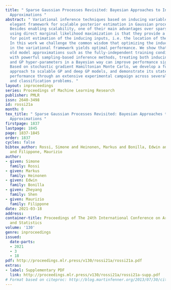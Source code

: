 ```yaml
---
title: " Sparse Gaussian Processes Revisited: Bayesian Approaches to Inducing-Variable
  Approximations "
abstract: " Variational inference techniques based on inducing variables provide an
  elegant framework for scalable posterior estimation in Gaussian process (GP) models.
  Besides enabling scalability, one of their main advantages over sparse approximations
  using direct marginal likelihood maximization is that they provide a robust alternative
  for point estimation of the inducing inputs, i.e. the location of the inducing variables.
  In this work we challenge the common wisdom that optimizing the inducing inputs
  in the variational framework yields optimal performance. We show that, by revisiting
  old model approximations such as the fully-independent training conditionals endowed
  with powerful sampling-based inference methods, treating both inducing locations
  and GP hyper-parameters in a Bayesian way can improve performance significantly.
  Based on stochastic gradient Hamiltonian Monte Carlo, we develop a fully Bayesian
  approach to scalable GP and deep GP models, and demonstrate its state-of-the-art
  performance through an extensive experimental campaign across several regression
  and classification problems. "
layout: inproceedings
series: Proceedings of Machine Learning Research
publisher: PMLR
issn: 2640-3498
id: rossi21a
month: 0
tex_title: " Sparse Gaussian Processes Revisited: Bayesian Approaches to Inducing-Variable
  Approximations "
firstpage: 1837
lastpage: 1845
page: 1837-1845
order: 1837
cycles: false
bibtex_author: Rossi, Simone and Heinonen, Markus and Bonilla, Edwin and Shen, Zheyang
  and Filippone, Maurizio
author:
- given: Simone
  family: Rossi
- given: Markus
  family: Heinonen
- given: Edwin
  family: Bonilla
- given: Zheyang
  family: Shen
- given: Maurizio
  family: Filippone
date: 2021-03-18
address: 
container-title: Proceedings of The 24th International Conference on Artificial Intelligence
  and Statistics
volume: '130'
genre: inproceedings
issued:
  date-parts:
  - 2021
  - 3
  - 18
pdf: http://proceedings.mlr.press/v130/rossi21a/rossi21a.pdf
extras:
- label: Supplementary PDF
  link: http://proceedings.mlr.press/v130/rossi21a/rossi21a-supp.pdf
# Format based on citeproc: http://blog.martinfenner.org/2013/07/30/citeproc-yaml-for-bibliographies/
---
```

